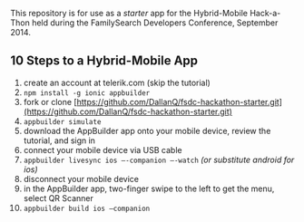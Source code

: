 This repository is for use as a _starter_ app for the Hybrid-Mobile Hack-a-Thon held during 
the FamilySearch Developers Conference, September 2014.

10 Steps to a Hybrid-Mobile App
-------------------------------

1. create an account at telerik.com (skip the tutorial)
2. `npm install -g ionic appbuilder`
3. fork or clone [https://github.com/DallanQ/fsdc-hackathon-starter.git](https://github.com/DallanQ/fsdc-hackathon-starter.git)
4. `appbuilder simulate`
5. download the AppBuilder app onto your mobile device, review the tutorial, and sign in
6. connect your mobile device via USB cable
7. `appbuilder livesync ios —-companion —-watch` _(or substitute android for ios)_
8. disconnect your mobile device
9. in the AppBuilder app, two-finger swipe to the left to get the menu, select QR Scanner
10. `appbuilder build ios —companion`